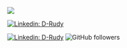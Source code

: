 ![](https://img.shields.io/badge/<Language>-<Java>-informational?style=flat&logo=<LOGO_NAME>&logoColor=white&color=2bbc8a)


[![Linkedin: D-Rudy](https://img.shields.io/badge/-D-Rudy-blue?style=flat-square&logo=Linkedin&logoColor=white&link=www.linkedin.com/in/rudyduriez)](https://www.linkedin.com/in/rudyduriez)


[![Linkedin:  D-Rudy](https://img.shields.io/badge/-anmol-blue?style=flat-square&logo=Linkedin&logoColor=white&link=https://www.linkedin.com/in/rudyduriez/)](https://www.linkedin.com/in/rudyduriez/)
![GitHub followers](https://img.shields.io/github/followers/D-Rudy?label=Follow&style=social)
